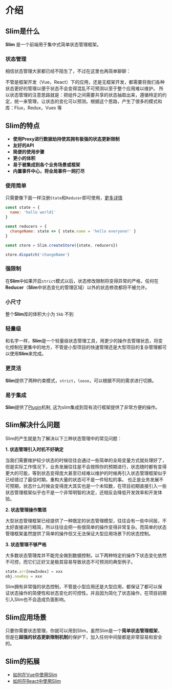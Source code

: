 # 介绍

## Slim是什么
**Slim** 是一个前端用于集中式简单状态管理框架。

### 状态管理
相信状态管理大家都已经不陌生了，不过在这里也再简单聊聊：

不管是框架开发（Vue，React）下的应用，还是无框架开发，都需要将我们各种状态更好的管理以便于状态不会变得混乱不可预测以至于整个应用难以维护。
所以状态管理的注意思路就是：把组件之间需要共享的状态抽取出来，遵循特定的约定，统一来管理，让状态的变化可以预测。根据这个思路，产生了很多的模式和库：Flux，Redux，Vuex 等

## Slim的特点

* **使用Proxy进行数据劫持使其拥有极强的状态更新限制**
* **友好的API**
* **简便的使用步骤**
* **更小的体积**
* **易于被集成到各个业务场景或框架**
* **内置事件中心，将全局事件一网打尽**

### 使用简单
只需要像下面一样注册`State`和`Reducer`即可使用，[更多详情](/zh/reducer.html)

```javascript
const state = {
  name: 'hello world1'
}

const reducers = {
  changeName: state => { state.name = 'hello everyone!' }
}

const store = Slim.createStore({state, reducers})

store.dispatch('changeName') 
```

### 强限制
在**Slim**中如果开启`strict`模式以后，状态修改限制将变得异常的严格，任何在**Reducer**（**Slim**中状态变化的管理区域）以外的状态修改都将不被允许。

### 小尺寸
整个**Slim**库的体积大小为 `5kb` 不到

### 轻量级
和名字一样，**Slim**是一个轻量级状态管理工具，用更少的操作去管理状态，将变化控制在更集中的地方，不管是小型项目的快速管理还是大型项目的复杂管理都可以使用**Slim**来完成。

### 更灵活
**Slim**提供了两种约束模式，`strict`，`loose`，可以根据不同的需求进行切换。

### 易于集成
**Slim**提供了[Plugin](/zh/plugin.html)机制, 这为slim集成到现有流行框架提供了非常方便的操作。

## Slim解决什么问题

Slim的产生就是为了解决以下三种状态管理中的常见问题：

**1. 状态管理引入时机不好确定**

当我们需要维护较少状态的时候往往会通过一些简单的全局变量方式就处理好了，但是实际工作情况下，业务发展往往是不会按照你的预期进行，状态随时都有变得更大的可能，等到状态变得庞大甚至已经难以维护的时候再引入状态管理框架似乎已经错过了最佳时期，重构大量的状态可不是一件轻松的事。
也正是业务发展不可预期，状态什么时候会变得庞大其实也是一个未知数，在项目初期直接引入一些状态管理框架似乎也不是一个非常明智的决定，还相反会降低开发效率和开发体验。

**2. 状态管理操作繁琐**

大型状态管理框架已经提供了一种既定的状态管理模型，往往会有一些中间层，不太好直接进行精简，所以往往会把一些很简单的操作变得非常复杂。而简单的状态管理框架虽然提供了简单的操作但又无法保证大型应用场景下的状态控制。

**3. 状态管理不够严格**

大多数状态管理库并不能完全做到数据控制，以下两种特定的操作下状态变化依然不可控，而它们正好又是极其容易导致状态不可预测的典型例子。

```javascript
state.arr[newIndex] = xxx
obj.newKey = xxx
```

Slim拥有非常强的状态控制，不管是小型应用还是大型应用，都保证了都可以保证状态操作的简便性和状态变化的可控性。并且因为简化了状态操作，在项目初期引入Slim也不会造成负面影响。


## Slim应用场景

只要你需要状态管理，你就可以用到Slim，虽然Slim是一个**简单状态管理框架**，但是在**超强的状态更新限制机制**的保护下，加入任何中间层都是非常容易和安全的。

## Slim的拓展

* [如何在Vue中使用Slim](/zh/vslim.html)
* [如何在React中使用Slim](/zh/rslim.html)
